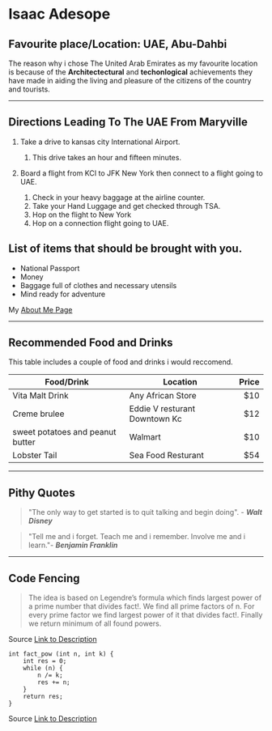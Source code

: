 # Isaac Adesope
## Favourite place/Location: UAE, Abu-Dahbi

The reason why i chose The United Arab Emirates as my favourite location is because of the **Architectectural** and **techonlogical** achievements they have made in aiding the living and pleasure of the citizens of the country and tourists.

 --- 

## Directions Leading To The UAE From Maryville
1. Take a drive to kansas city International Airport.

    1. This drive takes an hour and fifteen minutes.

2. Board a flight from KCI to JFK New York then connect to a flight going to UAE.

    1. Check in your heavy baggage at the airline counter.
    2. Take your Hand Luggage and get checked through TSA.
    3. Hop on the flight to New York
    4. Hop on a connection flight going to UAE. 

## List of items that should be brought with you.
* National Passport
* Money
* Baggage full of clothes and necessary utensils
* Mind ready for adventure

My [About Me Page](AboutMe.md)

---

## Recommended Food and Drinks 

 This table includes a couple of food and drinks i would reccomend.
 
Food/Drink | Location | Price |
| ---| ---| ---: |
| Vita Malt Drink | Any African Store | $10
| Creme brulee | Eddie V resturant Downtown Kc | $12
| sweet potatoes and peanut butter | Walmart | $10
| Lobster Tail | Sea Food Resturant | $54 

---
## Pithy Quotes

>"The only way to get started is to quit talking and begin doing". - ***Walt Disney***

>"Tell me and i forget. Teach me and i remember. Involve me and i learn."- ***Benjamin Franklin***

---
## Code Fencing 

>The idea is based on Legendre’s formula which finds largest power of a prime number that divides fact!. We find all prime factors of n. For every prime factor we find largest power of it that divides fact!. Finally we return minimum of all found powers. 

Source [Link to Description](https://www.geeksforgeeks.org/find-maximum-power-number-divides-factorial/)

```
int fact_pow (int n, int k) {
    int res = 0;
    while (n) {
        n /= k;
        res += n;
    }
    return res;
}

```
Source [Link to Description](https://cp-algorithms.com/algebra/factorial-divisors.html)

      